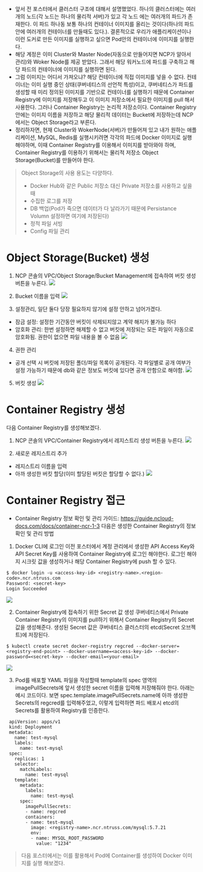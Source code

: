 - 앞서 전 포스터에서 클러스터 구조에 대해서 설명했었다. 하나의 클러스터에는 여러개의 노드(각 노드는 하나의 물리적 서버)가 있고 각 노드 에는 여러개의 파드가 존재한다. 이 파드 하나동 보통 하나의 컨테이너 이미지를 올리는 것이다(하나의 파드 안에 여러개의 컨테이너를 만들때도 있다.).
결론적으로 우리가 애플리케이션이나 이런 도커로 만든 이미지를 실행하고 싶으면 Pod안의 컨테이너에 이미지를 실행한다.
- 해당 계정은 이미 Cluster와 Master Node(자동으로 만들어지면 NCP가 알아서 관리)와 Woker Node를 제공 받았다. 그래서 해당 워커노드에 파드를 구축하고 해당 파드의 컨테이너에 이미지를 실행하면 된다.
- 그럼 이미지는 어디서 가져오냐? 해당 컨테이너에 직접 이미지를 넣을 수 없다. 컨테이너는 이미 실행 중인 상태(쿠버네티스의 선언적 특성)이고, 쿠버네티스가 파드를 생성할 때 미리 정의된 이미지를 기반으로 컨테이너를 실행하기 때문에 Container Registry에 이미지를 저장해두고 이 이미지 저장소에서 필요한 이미지를 pull 해서 사용한다. 그러나 Container Registry는 논리적 저장소이다. Container Registry안에는 이미지 이름을 저장하고 해당 물리적 데이터는 Bucket에 저장하는데 NCP에서는 Object Storage라고 부른다.
- 정리하자면, 현재 Cluster와 WokerNode(서버)가 만들어져 있고 내가 원하는 애플리케이션, MySQL, Redis를 실행시키려면 각각의 파드에 Docker 이미지로 실행해야하며, 이때 Container Registry를 이용해서 이미지를 받아와야 하며, Container Registry를 이용하기 위해서는 물리적 저장소 Object Storage(Bucket)를 만들어야 한다.
> Object Storage의 사용 용도는 다양하다.
> - Docker Hub와 같은 Public 저장소 대신 Private 저장소를 사용하고 싶을때
> - 수집한 로그를 저장
> - DB 백업(Pod가 죽으면 데이터가 다 날라가기 때문에 Persistance Volumn 설정하면 여기에 저장된다)
> - 정적 파일 서빙
> - Config 파일 관리

# Object Storage(Bucket) 생성
1. NCP 콘솔의 VPC/Object Storage/Bucket Management에 접속하여 버킷 생성 버튼을 누른다.
![](https://velog.velcdn.com/images/krewooo/post/6f654ac4-6ae1-4e92-b0d1-a73c6a93700b/image.png)

2. Bucket 이름을 입력
![](https://velog.velcdn.com/images/krewooo/post/55436cce-1250-4ade-9e48-3418306d7891/image.png)

3. 설정관리, 일단 둘다 당장 필요하지 않기에 설정 안하고 넘어가겠다.
- 잠금 설정: 설정한 기간동안 버킷이 삭제되지않고 계약 해지가 불가능 하다
- 암호화 관리: 한번 설정하면 해제할 수 없고 버킷에 저장되는 모든 파일이 자동으로 암호화됨. 권한이 없으면 파일 내용을 볼 수 없음
![](https://velog.velcdn.com/images/krewooo/post/08d40001-5d0b-4e81-8282-73f8b62e6ab2/image.png)

4. 권한 관리
- 공개 선택 시 버킷에 저장된 폴더/파일 목록이 공개된다. 각 파일별로 공개 여부가 설정 가능하기 때문에 db와 같은 정보도 버킷에 있다면 공개 안함으로 해야함.
![](https://velog.velcdn.com/images/krewooo/post/ca1ce2cd-eae5-4346-9041-a11dab6b1f57/image.png)

5. 버킷 생성
![](https://velog.velcdn.com/images/krewooo/post/a2374071-cfa8-4281-a7e5-194c1914bfc9/image.png)


# Container Registry 생성
다음 Container Registry를 생성해보겠다.

1. NCP 콘솔의 VPC/Container Registry에서 레지스트리 생성 버튼을 누른다.
![](https://velog.velcdn.com/images/krewooo/post/dc53cbec-2486-447a-8d04-dd6f1c56c370/image.png)

2. 새로운 레지스트리 추가
- 레지스트리 이름을 입력
- 아까 생성한 버킷 할당(이미 할당된 버킷은 할당할 수 없다.)
![](https://velog.velcdn.com/images/krewooo/post/42fb523a-1fe2-4c84-aad0-276d80c87e00/image.png)

# Container Registry 접근
- Container Registry 정보 확인 및 관리 가이드: https://guide.ncloud-docs.com/docs/container-ncr-1-3
다음은 생성한 Container Registry의 정보 확인 및 관리 방법

1. Docker CLI에 로그인
이전 포스터에서 계정 관리에서 생성한 API Access Key와 API Secret Key를 사용하여 Container Registry에 로그인 해야한다. 로그인 해야지 시크릿 값을 생성하거나 해당 Container Registry에 push 할 수 있다.
```
$ docker login -u <access-key-id> <registry-name>.<region-code>.ncr.ntruss.com
Password: <secret-key>
Login Succeeded

```
![](https://velog.velcdn.com/images/krewooo/post/f6bc11f9-2fdc-4af8-99e3-e984c7282f41/image.png)


2. Container Registry에 접속하기 위한 Secret 값 생성
쿠버네티스에서 Private Container Registry의 이미지를 pull하기 위해서 Container Registry의 Secret 값을 생성해준다. 생성된 Secret 값은 쿠버네티스 클러스터의 etcd(Secret 오브젝트)에 저장된다.
```
$ kubectl create secret docker-registry regcred --docker-server=<registry-end-point> --docker-username=<access-key-id> --docker-password=<secret-key> --docker-email=<your-email>
```
![](https://velog.velcdn.com/images/krewooo/post/dddd10df-ee7f-4d1d-b4ce-b16df91e82a4/image.png)

3. Pod를 배포할 YAML 파일을 작성할때 template의 spec 영역의 imagePullSecrets에 앞서 생성한 secret 이름을 입력해 저장해줘야 한다. 아래는 예시 코드이다.
보면 spec.template.imagePullSecrets.name에 아까 생성한 Secrets의 regcred를 입력해주었고, 이렇게 입력하면 파드 배포시 etcd의 Secrets를 활용하여 Registry를 인증한다.
```
 apiVersion: apps/v1
 kind: Deployment
 metadata:
   name: test-mysql
   labels:
     name: test-mysql
 spec:
   replicas: 1
   selector:
     matchLabels:
       name: test-mysql
   template:
     metadata:
       labels:
         name: test-mysql
     spec:
       imagePullSecrets:
       - name: regcred
       containers:
       - name: test-mysql
         image: <registry-name>.ncr.ntruss.com/mysql:5.7.21
         env:
         - name: MYSQL_ROOT_PASSWORD
           value: "1234"

```

> 다음 포스터에서는 이를 활용해서 Pod에 Container를 생성하여 Docker 이미지를 실행 해보겠다.
